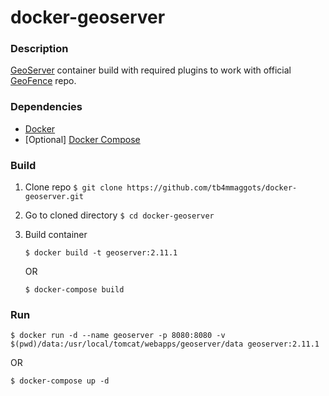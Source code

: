 # docker-geoserver

### Description
[GeoServer](http://geoserver.org/) container build with required plugins to work with official [GeoFence](https://github.com/geoserver/geofence) repo.

### Dependencies
- [Docker](https://www.docker.com/)
- [Optional] [Docker Compose](https://docs.docker.com/compose/)

### Build
1. Clone repo `$ git clone https://github.com/tb4mmaggots/docker-geoserver.git`
2. Go to cloned directory `$ cd docker-geoserver`
3. Build container

   `$ docker build -t geoserver:2.11.1` 
   
   OR 
   
   `$ docker-compose build`

### Run
`$ docker run -d --name geoserver -p 8080:8080 -v $(pwd)/data:/usr/local/tomcat/webapps/geoserver/data geoserver:2.11.1` 

OR 

`$ docker-compose up -d`

